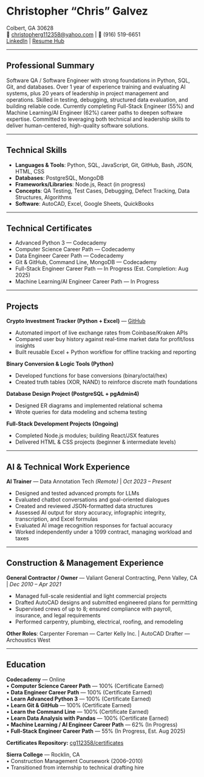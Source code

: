 # Christopher “Chris” Galvez
Colbert, GA 30628  
📧 [christopherg112358@yahoo.com](mailto:christopherg112358@yahoo.com) | 📱 (916) 519-6651  
[LinkedIn](https://www.linkedin.com/in/christopher-galvez-98bb5333b) | [Resume Hub](https://cg112358.github.io)


---

## Professional Summary
Software QA / Software Engineer with strong foundations in Python, SQL, Git, and databases. Over 1 year of experience training and evaluating AI systems, plus 20 years of leadership in project management and operations. Skilled in testing, debugging, structured data evaluation, and building reliable code. Currently completing Full-Stack Engineer (55%) and Machine Learning/AI Engineer (62%) career paths to deepen software expertise. Committed to leveraging both technical and leadership skills to deliver human-centered, high-quality software solutions.

---

## Technical Skills
- **Languages & Tools**: Python, SQL, JavaScript, Git, GitHub, Bash, JSON, HTML, CSS  
- **Databases**: PostgreSQL, MongoDB  
- **Frameworks/Libraries**: Node.js, React (in progress)  
- **Concepts**: QA Testing, Test Cases, Debugging, Defect Tracking, Data Structures, Algorithms  
- **Software**: AutoCAD, Excel, Google Sheets, QuickBooks  

---

## Technical Certificates
- Advanced Python 3 — Codecademy  
- Computer Science Career Path — Codecademy  
- Data Engineer Career Path — Codecademy  
- Git & GitHub, Command Line, MongoDB — Codecademy  
- Full-Stack Engineer Career Path — In Progress (Est. Completion: Aug 2025)  
- Machine Learning/AI Engineer Career Path — In Progress  

---

## Projects
**Crypto Investment Tracker (Python + Excel)** — [GitHub](https://github.com/cg112358/crypto-price-tracker)  
- Automated import of live exchange rates from Coinbase/Kraken APIs  
- Compared user buy history against real-time market data for profit/loss insights  
- Built reusable Excel + Python workflow for offline tracking and reporting  

**Binary Conversion & Logic Tools (Python)**  
- Developed functions for base conversions (binary/octal/hex)  
- Created truth tables (XOR, NAND) to reinforce discrete math foundations  

**Database Design Project (PostgreSQL + pgAdmin4)**  
- Designed ER diagrams and implemented relational schema  
- Wrote queries for data modeling and schema testing  

**Full-Stack Development Projects (Ongoing)**  
- Completed Node.js modules; building React/JSX features  
- Delivered HTML & CSS projects (beginner & intermediate levels)  

---

## AI & Technical Work Experience
**AI Trainer** — Data Annotation Tech *(Remote)* | *Oct 2023 – Present*  
- Designed and tested advanced prompts for LLMs  
- Evaluated chatbot conversations and goal-oriented dialogues  
- Created and reviewed JSON-formatted data structures  
- Assessed AI output for story accuracy, infographic integrity, transcription, and Excel formulas  
- Evaluated AI image recognition responses for factual accuracy  
- Worked independently under a 1099 contract, managing workload and taxes  

---

## Construction & Management Experience
**General Contractor / Owner** — Valiant General Contracting, Penn Valley, CA | *Dec 2010 – Apr 2021*  
- Managed full-scale residential and light commercial projects  
- Drafted AutoCAD designs and submitted engineered plans for permitting  
- Supervised crews of up to 8; ensured compliance with payroll, insurance, and legal requirements  
- Performed carpentry, plumbing, electrical, roofing, and remodeling  

**Other Roles**: Carpenter Foreman — Carter Kelly Inc. | AutoCAD Drafter — Archoustics West  

---

## Education

**Codecademy** — Online  
• **Computer Science Career Path** — 100% (Certificate Earned)  
• **Data Engineer Career Path** — 100% (Certificate Earned)  
• **Learn Advanced Python 3** — 100% (Certificate Earned)  
• **Learn Git & GitHub** — 100% (Certificate Earned)  
• **Learn the Command Line** — 100% (Certificate Earned)  
• **Learn Data Analysis with Pandas** — 100% (Certificate Earned)  
• **Machine Learning / AI Engineer Career Path** — 62% (In Progress)  
• **Full-Stack Engineer Career Path** — 55% (In Progress, Est. Aug 2025)  

**Certificates Repository:** [cg112358/certificates](https://cg112358.github.io/certificates/)  

**Sierra College** — Rocklin, CA  
• Construction Management Coursework (2006–2010)  
• Transitioned from internship to technical drafting hire  
